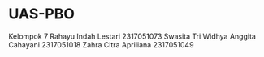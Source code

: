# UAS-PBO

Kelompok 7 
Rahayu Indah Lestari                   2317051073 
Swasita Tri Widhya Anggita Cahayani    2317051018 
Zahra Citra Apriliana                  2317051049 
